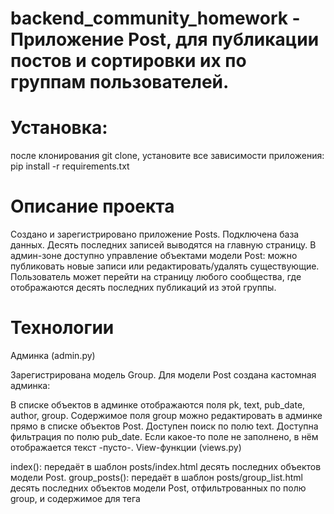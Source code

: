 # backend_community_homework - Приложение Post, для публикации постов и сортировки их по группам пользователей.

# Установка:
после клонирования git clone, установите все зависимости приложения:
pip install -r requirements.txt

# Описание проекта

Создано и зарегистрировано приложение Posts.
Подключена база данных.
Десять последних записей выводятся на главную страницу. 
В админ-зоне доступно управление объектами модели Post: можно публиковать новые записи или редактировать/удалять существующие.
Пользователь может перейти на страницу любого сообщества, где отображаются десять последних публикаций из этой группы.

# Технологии

Админка (admin.py)

Зарегистрирована модель Group.
Для модели Post создана кастомная админка:
  
В списке объектов в админке отображаются поля pk, text, pub_date, author, group.
Содержимое поля group можно редактировать в админке прямо в списке объектов Post.
Доступен поиск по полю text.
Доступна фильтрация по полю pub_date.
Если какое-то поле не заполнено, в нём отображается текст -пусто-.
View-функции (views.py)

index(): передаёт в шаблон posts/index.html десять последних объектов модели Post.
group_posts(): передаёт в шаблон posts/group_list.html десять последних объектов модели Post, отфильтрованных по полю group, и содержимое для тега <title>.

Сервис позволяет:

регистрироваться, восстанавливать пароль по почте
создавать личную страницу, для публикации записей
создавать и редактировать свои записи
просматривать страницы других авторов
комментировать записи других авторов
подписываться на авторов
записи можно отправлять в определённую группу
модерация записей, работа с пользователями, создание групп осуществляется через панель администратора

# Адреса (urls.py)

Для приложения Posts установлен namespace='posts'.
Для главной страницы установлен name='index'.
Страница с постами из определённой группы доступна по URL вида group/<slug>/.
Для страницы с постами группы установлен name='group_list'.
Шаблоны

Файлы шаблонов хранятся на уровне проекта.
Шаблоны разбиты на логические блоки и собираются с помощью тегов include и extend.
К шаблонам подключена статика.

Проект находится на стадии разработки.
# Авторы:
ЯП и Лара Павлова
e-mail: abastrenie@mail.ru
Лицензия Copyright (c) 2023 



